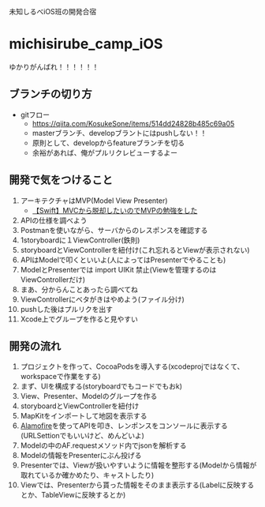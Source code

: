 未知しるべiOS班の開発合宿
# michisirube_camp_iOS
ゆかりがんばれ！！！！！！

## ブランチの切り方
- gitフロー
  - https://qiita.com/KosukeSone/items/514dd24828b485c69a05
  - masterブランチ、developブラントにはpushしない！！
  - 原則として、developからfeatureブランチを切る
  - 余裕があれば、俺がプルリクレビューするよー

## 開発で気をつけること
1. アーキテクチャはMVP(Model View Presenter)
    - [【Swift】MVCから脱却したいのでMVPの勉強をした](https://qiita.com/hicka04/items/25be38a90fdde29c97c2)
1. APIの仕様を調べよう
1. Postmanを使いながら、サーバからのレスポンスを確認する
1. 1storyboardに１ViewController(鉄則)
1. storyboardとViewControllerを紐付け(これ忘れるとViewが表示されない)
1. APIはModelで叩くといいよ(人によってはPresenterでやることも)
1. ModelとPresenterでは import UIKit 禁止(Viewを管理するのはViewControllerだけ)
1. まあ、分からんことあったら調べてね
1. ViewControllerにベタがきはやめよう(ファイル分け)
1. pushした後はプルリクを出す
1. Xcode上でグループを作ると見やすい

## 開発の流れ
1. プロジェクトを作って、CocoaPodsを導入する(xcodeprojではなくて、workspaceで作業をする)
1. まず、UIを構成する(storyboardでもコードでもおk)
1. View、Presenter、Modelのグループを作る
1. storyboardとViewControllerを紐付け
1. MapKitをインポートして地図を表示する
1. [Alamofire](https://github.com/Alamofire/Alamofire)を使ってAPIを叩き、レンポンスをコンソールに表示する(URLSettionでもいいけど、めんどいよ)
1. Modelの中のAF.requestメソッド内でjsonを解析する
1. Modelの情報をPresenterにぶん投げる
1. Presenterでは、Viewが扱いやすいように情報を整形する(Modelから情報が取れているか確かめたり、キャストしたり)
1. Viewでは、Presenterから貰った情報をそのまま表示する(Labelに反映するとか、TableViewに反映するとか)
